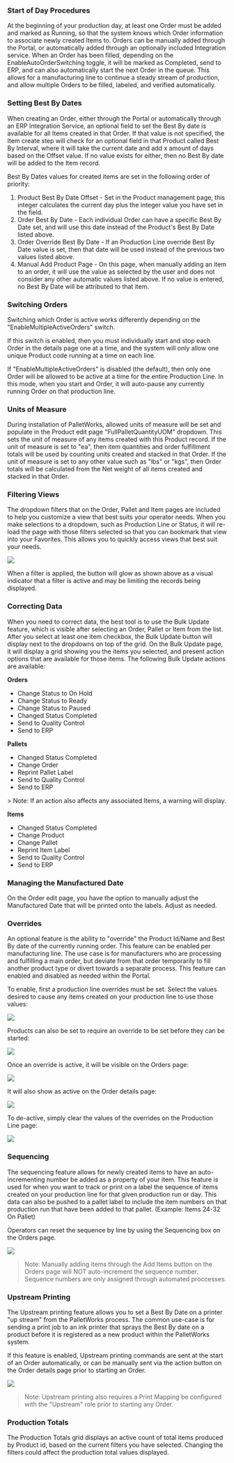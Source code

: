 ### Start of Day Procedures

At the beginning of your production day, at least one Order must be added and marked as Running, so that the system knows which Order information to associate newly created Items to. Orders can be manually added through the Portal, or automatically added through an optionally included Integration service. When an Order has been filled, depending on the EnableAutoOrderSwitching toggle, it will be marked as Completed, send to ERP, and can also automatically start the next Order in the queue. This allows for a manufacturing line to continue a steady stream of production, and allow multiple Orders to be filled, labeled, and verified automatically.

### Setting Best By Dates

When creating an Order, either through the Portal or automatically through an ERP Integration Service, an optional field to set the Best By date is available for all Items created in that Order. If that value is not specified, the Item create step will check for an optional field in that Product called Best By Interval, where it will take the current date and add x amount of days based on the Offset value. If no value exists for either, then no Best By date will be added to the Item record.

Best By Dates values for created items are set in the following order of priority:

<ol>
<li>Product Best By Date Offset - Set in the Product management page, this integer calculates the current day plus the integer value you have set in the field.</li>
<li>Order Best By Date - Each individual Order can have a specific Best By Date set, and will use this date instead of the Product's Best By Date listed above.</li>
<li>Order Override Best By Date - If an Production Line override Best By Date value is set, then that date will be used instead of the previous two values listed above.</li>
<li>Manual Add Product Page - On this page, when manually adding an item to an order, it will use the value as selected by the user and does not consider any other automatic values listed above. If no value is entered, no Best By Date will be attributed to that item.</li>
</ol>

### Switching Orders

Switching which Order is active works differently depending on the "EnableMultipleActiveOrders" switch. 

If this switch is enabled, then you must individually start and stop each Order in the details page one at a time, and the system will only allow one unique Product code running at a time on each line. 

If "EnableMultipleActiveOrders" is disabled (the default), then only one Order will be allowed to be active at a time for the entire Production Line. In this mode, when you start and Order, it will auto-pause any currently running Order on that production line.

### Units of Measure

During installation of PalletWorks, allowed units of measure will be set and populate in the Product edit page "FullPalletQuantityUOM" dropdown. This sets the unit of measure of any items created with this Product record. If the unit of measure is set to "ea", then item quantities and order fulfillment totals will be used by counting units created and stacked in that Order. If the unit of measure is set to any other value such as "lbs" or "kgs", then Order totals will be calculated from the Net weight of all items created and stacked in that Order.

### Filtering Views

The dropdown filters that on the Order, Pallet and Item pages are included to help you customize a view that best suits your operator needs. When you make selections to a dropdown, such as Production Line or Status, it will re-load the page with those filters selected so that you can bookmark that view into your Favorites. This allows you to quickly access views that best suit your needs.

![](images/FilterApplied.jpg)

When a filter is applied, the button will glow as shown above as a visual indicator that a filter is active and may be limiting the records being displayed.

### Correcting Data

When you need to correct data, the best tool is to use the Bulk Update feature, which is visible after selecting an Order, Pallet or Item from the list. After you select at least one item checkbox, the Bulk Update button will display next to the dropdowns on top of the grid. On the Bulk Update page, it will display a grid showing you the items you selected, and present action options that are available for those items. The following Bulk Update actions are available:

<b>Orders</b>
<ul>
    <li>Change Status to On Hold</li>
    <li>Change Status to Ready</li>
    <li>Change Status to Paused</li>
    <li>Changed Status Completed</li>
    <li>Send to Quality Control</li>
    <li>Send to ERP</li>
</ul>

<b>Pallets</b>
<ul>
    <li>Changed Status Completed</li>
    <li>Change Order</li>
    <li>Reprint Pallet Label</li>
    <li>Send to Quality Control</li>
    <li>Send to ERP</li>
</ul>
> Note: If an action also affects any associated Items, a warning will display.

<b>Items</b>
<ul>
    <li>Changed Status Completed</li>
    <li>Change Product</li>
    <li>Change Pallet</li>
    <li>Reprint Item Label</i>
    <li>Send to Quality Control</li>
    <li>Send to ERP</li>
</ul>

### Managing the Manufactured Date

On the Order edit page, you have the option to manually adjust the Manufactured Date that will be printed onto the labels. Adjust as needed.

### Overrides

An optional feature is the ability to "override" the Product Id/Name and Best By date of the currently running order. This feature can be enabled per manufacturing line. The use case is for manufacturers who are processing and fulfilling a main order, but deviate from that order temporarily to fill another product type or divert towards a separate process. This feature can enabled and disabled as needed within the Portal.

To enable, first a production line overrides must be set. Select the values desired to cause any items created on your production line to use those values:

![](images/productionline-overrideset.jpg)

Products can also be set to require an override to be set before they can be started:

![](images/product_overrideoption.jpg)

Once an override is active, it will be visible on the Orders page:

![](images/productionline-override-active2.jpg)

It will also show as active on the Order details page:

![](images/productionline-override-active.jpg)

To de-active, simply clear the values of the overrides on the Production Line page:

![](images/productionline-override.jpg)

### Sequencing

The sequencing feature allows for newly created items to have an auto-incrementing number be added as a property of your item. This feature is used for when you want to track or print on a label the sequence of items created on your production line for that given production run or day. This data can also be pushed to a pallet label to include the item numbers on that production run that have been added to that pallet. (Example: Items 24-32 On Pallet)

Operators can reset the sequence by line by using the Sequencing box on the Orders page.

![](images/sequencing.jpg)

> Note: Manually adding items through the Add Items button on the Orders page will NOT auto-increment the sequence number. Sequence numbers are only assigned through automated proccesses.

### Upstream Printing

The Upstream printing feature allows you to set a Best By Date on a printer "up stream" from the PalletWorks process. The common use-case is for sending a print job to an ink printer that sprays the Best By date on a product before it is registered as a new product within the PalletWorks system.

If this feature is enabled, Upstream printing commands are sent at the start of an Order automatically, or can be manually sent via the action button on the Order details page prior to starting an Order.

![](images/upstreamprinting.jpg)

> Note: Upstream printing also requires a Print Mapping be configured with the "Upstream" role prior to starting any Order.

### Production Totals

The Production Totals grid displays an active count of total items produced by Product id, based on the current filters you have selected. Changing the filters could affect the production total values displayed.

